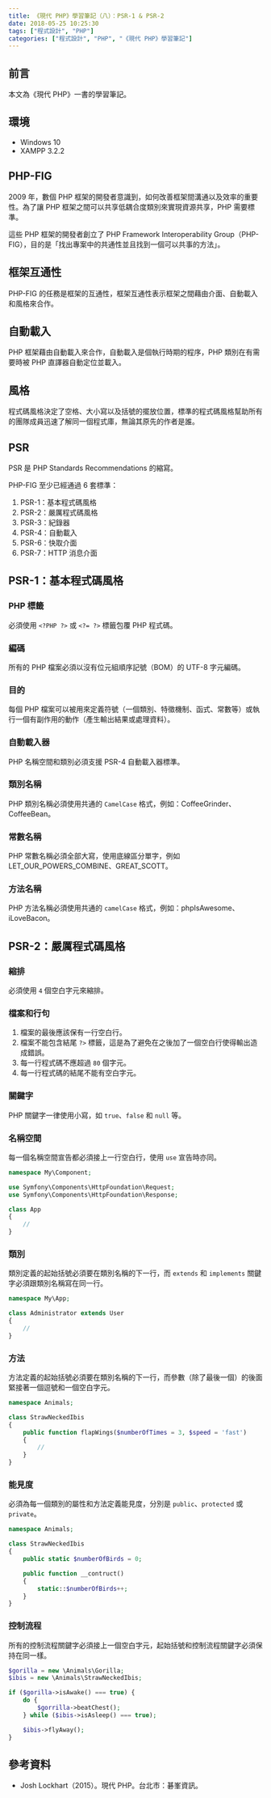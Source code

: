 ```yaml
---
title: 《現代 PHP》學習筆記（八）：PSR-1 & PSR-2
date: 2018-05-25 10:25:30
tags: ["程式設計", "PHP"]
categories: ["程式設計", "PHP", "《現代 PHP》學習筆記"]
---
```


## 前言

本文為《現代 PHP》一書的學習筆記。

## 環境

- Windows 10
- XAMPP 3.2.2

## PHP-FIG

2009 年，數個 PHP 框架的開發者意識到，如何改善框架間溝通以及效率的重要性。為了讓 PHP 框架之間可以共享低耦合度類別來實現資源共享，PHP 需要標準。

這些 PHP 框架的開發者創立了 PHP Framework Interoperability Group（PHP-FIG），目的是「找出專案中的共通性並且找到一個可以共事的方法」。

## 框架互通性

PHP-FIG 的任務是框架的互通性，框架互通性表示框架之間藉由介面、自動載入和風格來合作。

## 自動載入

PHP 框架藉由自動載入來合作，自動載入是個執行時期的程序，PHP 類別在有需要時被 PHP 直譯器自動定位並載入。

## 風格

程式碼風格決定了空格、大小寫以及括號的擺放位置，標準的程式碼風格幫助所有的團隊成員迅速了解同一個程式庫，無論其原先的作者是誰。

## PSR

PSR 是 PHP Standards Recommendations 的縮寫。

PHP-FIG 至少已經通過 6 套標準：

1. PSR-1：基本程式碼風格
2. PSR-2：嚴厲程式碼風格
3. PSR-3：紀錄器
4. PSR-4：自動載入
5. PSR-6：快取介面
6. PSR-7：HTTP 消息介面

## PSR-1：基本程式碼風格

### PHP 標籤

必須使用 `<?PHP ?>` 或 `<?= ?>` 標籤包覆 PHP 程式碼。

### 編碼

所有的 PHP 檔案必須以沒有位元組順序記號（BOM）的 UTF-8 字元編碼。

### 目的

每個 PHP 檔案可以被用來定義符號（一個類別、特徵機制、函式、常數等）或執行一個有副作用的動作（產生輸出結果或處理資料）。

### 自動載入器

PHP 名稱空間和類別必須支援 PSR-4 自動載入器標準。

### 類別名稱

PHP 類別名稱必須使用共通的 `CamelCase` 格式，例如：CoffeeGrinder、CoffeeBean。

### 常數名稱

PHP 常數名稱必須全部大寫，使用底線區分單字，例如 LET_OUR_POWERS_COMBINE、GREAT_SCOTT。

### 方法名稱

PHP 方法名稱必須使用共通的 `camelCase` 格式，例如：phpIsAwesome、iLoveBacon。

## PSR-2：嚴厲程式碼風格

### 縮排

必須使用 `4` 個空白字元來縮排。

### 檔案和行句

1. 檔案的最後應該保有一行空白行。
2. 檔案不能包含結尾 `?>` 標籤，這是為了避免在之後加了一個空白行使得輸出造成錯誤。
3. 每一行程式碼不應超過 `80` 個字元。
4. 每一行程式碼的結尾不能有空白字元。

### 關鍵字

PHP 關鍵字一律使用小寫，如 `true`、`false` 和 `null` 等。

### 名稱空間

每一個名稱空間宣告都必須接上一行空白行，使用 `use` 宣告時亦同。

```PHP
namespace My\Component;

use Symfony\Components\HttpFoundation\Request;
use Symfony\Components\HttpFoundation\Response;

class App
{
    //
}
```

### 類別

類別定義的起始括號必須要在類別名稱的下一行，而 `extends` 和 `implements` 關鍵字必須跟類別名稱寫在同一行。

```PHP
namespace My\App;

class Administrator extends User
{
    //
}
```

### 方法

方法定義的起始括號必須要在類別名稱的下一行，而參數（除了最後一個）的後面緊接著一個逗號和一個空白字元。

```PHP
namespace Animals;

class StrawNeckedIbis
{
    public function flapWings($numberOfTimes = 3, $speed = 'fast')
    {
        //
    }
}
```

### 能見度

必須為每一個類別的屬性和方法定義能見度，分別是 `public`、`protected` 或 `private`。

```PHP
namespace Animals;

class StrawNeckedIbis
{
    public static $numberOfBirds = 0;

    public function __contruct()
    {
        static::$numberOfBirds++;
    }
}
```

### 控制流程

所有的控制流程關鍵字必須接上一個空白字元，起始括號和控制流程關鍵字必須保持在同一樣。

```PHP
$gorilla = new \Animals\Gorilla;
$ibis = new \Animals\StrawNeckedIbis;

if ($gorilla->isAwake() === true) {
    do {
        $gorrilla->beatChest();
    } while ($ibis->isAsleep() === true);

    $ibis->flyAway();
}
```

## 參考資料

- Josh Lockhart（2015）。現代 PHP。台北市：碁峯資訊。
